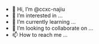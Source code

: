 - 👋 Hi, I’m @ccxc-najiu
- 👀 I’m interested in ...
- 🌱 I’m currently learning ...
- 💞️ I’m looking to collaborate on ...
- 📫 How to reach me ...

<!---
ccxc-najiu/ccxc-najiu is a ✨ special ✨ repository because its `README.md` (this file) appears on your GitHub profile.
You can click the Preview link to take a look at your changes.
--->
